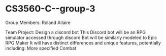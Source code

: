 # CS3560-C--group-3
Group Members:
    Roland Allaire



Team Project: Design a discord bot 
    This Discord bot will be an RPG simulator accessed through discord
    Bot will be similarly modeled to Epic RPG Maker
    It will have distinct differences and unique features, potentially including:
        More specified Combat